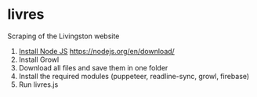 # livres
Scraping of the Livingston website

1) <a href = "https://nodejs.org/en/download/">Install Node JS</a> https://nodejs.org/en/download/
2) Install Growl
3) Download all files and save them in one folder
4) Install the required modules (puppeteer, readline-sync, growl, firebase)
5) Run livres.js
